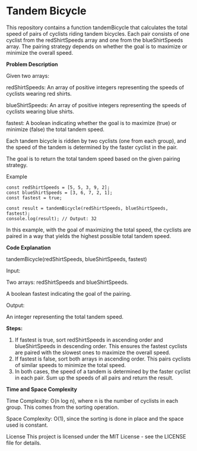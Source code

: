 # Tandem Bicycle

This repository contains a function tandemBicycle that calculates the total speed of pairs of cyclists riding tandem bicycles. Each pair consists of one cyclist from the redShirtSpeeds array and one from the blueShirtSpeeds array. The pairing strategy depends on whether the goal is to maximize or minimize the overall speed.

**Problem Description**

Given two arrays:

redShirtSpeeds: An array of positive integers representing the speeds of cyclists wearing red shirts.

blueShirtSpeeds: An array of positive integers representing the speeds of cyclists wearing blue shirts.

fastest: A boolean indicating whether the goal is to maximize (true) or minimize (false) the total tandem speed.

Each tandem bicycle is ridden by two cyclists (one from each group), and the speed of the tandem is determined by the faster cyclist in the pair.

The goal is to return the total tandem speed based on the given pairing strategy.

Example

	const redShirtSpeeds = [5, 5, 3, 9, 2];
	const blueShirtSpeeds = [3, 6, 7, 2, 1];
	const fastest = true;

	const result = tandemBicycle(redShirtSpeeds, blueShirtSpeeds, fastest);
	console.log(result); // Output: 32

In this example, with the goal of maximizing the total speed, the cyclists are paired in a way that yields the highest possible total tandem speed.

**Code Explanation**

tandemBicycle(redShirtSpeeds, blueShirtSpeeds, fastest)

Input:

Two arrays: redShirtSpeeds and blueShirtSpeeds.

A boolean fastest indicating the goal of the pairing.

Output:

An integer representing the total tandem speed.

**Steps:**

1. If fastest is true, sort redShirtSpeeds in ascending order and blueShirtSpeeds in descending order. This ensures the fastest cyclists are paired with the slowest ones to maximize the overall speed.
2. If fastest is false, sort both arrays in ascending order. This pairs cyclists of similar speeds to minimize the total speed.
3. In both cases, the speed of a tandem is determined by the faster cyclist in each pair. Sum up the speeds of all pairs and return the result.
   
**Time and Space Complexity**

Time Complexity: O(n log n), where n is the number of cyclists in each group. This comes from the sorting operation.

Space Complexity: O(1), since the sorting is done in place and the space used is constant.

License
This project is licensed under the MIT License - see the LICENSE file for details.

